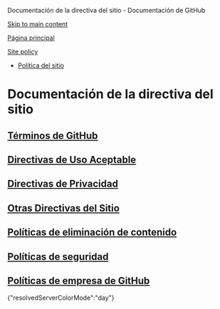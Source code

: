 Documentación de la directiva del sitio - Documentación de GitHub

[Skip to main content](#main-content)

[Página principal](/es)

[Site policy](/es/site-policy)

* [Política del sitio](/es/site-policy)

Documentación de la directiva del sitio
==========

[Términos de GitHub](/es/site-policy/github-terms)
----------

[Directivas de Uso Aceptable](/es/site-policy/acceptable-use-policies)
----------

[Directivas de Privacidad](/es/site-policy/privacy-policies)
----------

[Otras Directivas del Sitio](/es/site-policy/other-site-policies)
----------

[Políticas de eliminación de contenido](/es/site-policy/content-removal-policies)
----------

[Políticas de seguridad](/es/site-policy/security-policies)
----------

[Políticas de empresa de GitHub](/es/site-policy/github-company-policies)
----------

{"resolvedServerColorMode":"day"}
